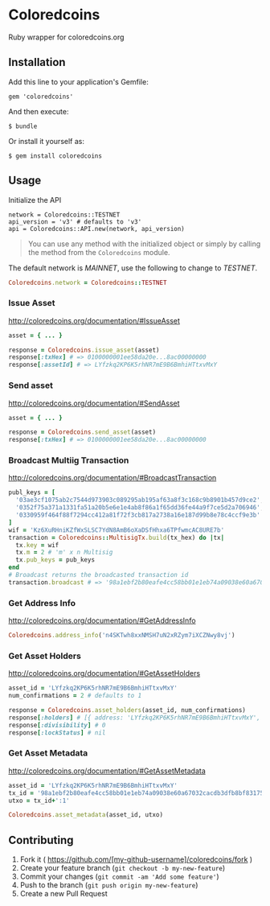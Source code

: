 # Coloredcoins

Ruby wrapper for coloredcoins.org

## Installation

Add this line to your application's Gemfile:

    gem 'coloredcoins'

And then execute:

    $ bundle

Or install it yourself as:

    $ gem install coloredcoins

## Usage

Initialize the API

```
network = Coloredcoins::TESTNET
api_version = 'v3' # defaults to 'v3'
api = Coloredcoins::API.new(network, api_version)
```

> You can use any method with the initialized object or simply by calling the method from the `Coloredcoins` module.

The default network is *MAINNET*, use the following to change to *TESTNET*.

```ruby
Coloredcoins.network = Coloredcoins::TESTNET
```

### Issue Asset

http://coloredcoins.org/documentation/#IssueAsset

```ruby
asset = { ... }

response = Coloredcoins.issue_asset(asset)
response[:txHex] # => 0100000001ee58da20e...8ac00000000
response[:assetId] # => LYfzkq2KP6K5rhNR7mE9B6BmhiHTtxvMxY
```

### Send asset

http://coloredcoins.org/documentation/#SendAsset

```ruby
asset = { ... }

response = Coloredcoins.send_asset(asset)
response[:txHex] # => 0100000001ee58da20e...8ac00000000
```

### Broadcast Multiig Transaction

http://coloredcoins.org/documentation/#BroadcastTransaction

```ruby
publ_keys = [
  '03ae3cf1075ab2c7544d973903c089295ab195af63a8f3c168c9b8901b457d9ce2',
  '0352f75a371a1331fa51a20b5e6e1e4ab8f86a1f65dd36fe44a9f7ce5d2a706946',
  '0330959f464f88f7294cc412a81f72f3cb817a2738a16e187d99b8e78c4ccf9e3b'
]
wif = 'Kz6XuRHniKZfWxSLSC7YdN8AmB6oXaDSfHhxa6TPfwmcAC8URE7b'
transaction = Coloredcoins::MultisigTx.build(tx_hex) do |tx|
  tx.key = wif
  tx.m = 2 # 'm' x n Multisig
  tx.pub_keys = pub_keys
end
# Broadcast returns the broadcasted transaction id
transaction.broadcast # => '98a1ebf2b80eafe4cc58bb01e1eb74a09038e60a67032cacdb3dfb8bf83175de'
```

### Get Address Info

http://coloredcoins.org/documentation/#GetAddressInfo

```ruby
Coloredcoins.address_info('n4SKTwh8xxNMSH7uN2xRZym7iXCZNwy8vj')
```

### Get Asset Holders

http://coloredcoins.org/documentation/#GetAssetHolders

```ruby
asset_id = 'LYfzkq2KP6K5rhNR7mE9B6BmhiHTtxvMxY'
num_confirmations = 2 # defaults to 1

response = Coloredcoins.asset_holders(asset_id, num_confirmations)
response[:holders] # [{ address: 'LYfzkq2KP6K5rhNR7mE9B6BmhiHTtxvMxY', amount: 100 }]
response[:divisibility] # 0
response[:lockStatus] # nil
```

### Get Asset Metadata

http://coloredcoins.org/documentation/#GetAssetMetadata

```ruby
asset_id = 'LYfzkq2KP6K5rhNR7mE9B6BmhiHTtxvMxY'
tx_id = '98a1ebf2b80eafe4cc58bb01e1eb74a09038e60a67032cacdb3dfb8bf83175de'
utxo = tx_id+':1'

Coloredcoins.asset_metadata(asset_id, utxo)
```

## Contributing

1. Fork it ( https://github.com/[my-github-username]/coloredcoins/fork )
2. Create your feature branch (`git checkout -b my-new-feature`)
3. Commit your changes (`git commit -am 'Add some feature'`)
4. Push to the branch (`git push origin my-new-feature`)
5. Create a new Pull Request
